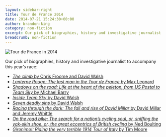 ```yaml
---
layout: sidebar-right
title: Tour de France 2014
date: 2014-07-21 15:24:30+00:00
author: brandon-king
category: non-fiction
excerpt: Our pick of biographies, history and investigative journalist to accompany this year's race.
breadcrumb: non-fiction
---
```

![Tour de France in 2014](/images/featured/featured-tour-de-france-2014.jpg)

Our pick of biographies, history and investigative journalist to accompany this year&#8217;s race:

  * [<cite>The climb</cite> by Chris Froome and David Walsh](http://suffolk.spydus.co.uk/cgi-bin/spydus.exe/ENQ/OPAC/BIBENQ/20951452?QRY=CTIBIB%3C%20IRN(293317)&QRYTEXT=The%20climb)
  * [<cite>Lanterne Rouge: The last man in the Tour de France</cite> by Max Leonard](http://suffolk.spydus.co.uk/cgi-bin/spydus.exe/ENQ/OPAC/BIBENQ/40094740?QRY=CTIBIB%3C%20IRN(39260381)&QRYTEXT=Lanterne%20Rouge%20%3A%20the%20last%20man%20in%20the%20Tour%20de%20France)
  * [<cite>Shadows on the road: Life at the heart of the peleton, from US Postal to Team Sky</cite> by Michael Barry](http://suffolk.spydus.co.uk/cgi-bin/spydus.exe/ENQ/OPAC/BIBENQ/40095186?QRY=CTIBIB%3C%20IRN(39647357)&QRYTEXT=Shadows%20on%20the%20road%20%3A%20life%20at%20the%20heart%20of%20the%20peleton%2C%20from%20US%20Postal%20to%20Team%20Sky)
  * [<cite>Inside Team Sky</cite> by David Walsh](http://suffolk.spydus.co.uk/cgi-bin/spydus.exe/ENQ/OPAC/BIBENQ/40095691?QRY=CTIBIB%3C%20IRN(34300134)&QRYTEXT=Inside%20Team%20Sky)
  * [<cite>Seven deadly sins</cite> by David Walsh](http://suffolk.spydus.co.uk/cgi-bin/spydus.exe/ENQ/OPAC/BIBENQ/40096115?QRY=CTIBIB%3C%20IRN(194818)&QRYTEXT=Seven%20deadly%20sins)
  * [<cite>Racing through the dark: The fall and rise of David Millar</cite> by David Millar and Jeremy Whittle](http://suffolk.spydus.co.uk/cgi-bin/spydus.exe/ENQ/OPAC/BIBENQ/40114541?QRY=CTIBIB%3C%20IRN(1092545)&QRYTEXT=Racing%20through%20the%20dark%20%3A%20the%20fall%20and%20rise%20of%20David%20Millar)
  * [<cite>On the road bike: The search for a nation&#8217;s cycling soul, or, sniffing the yak-skin shoe, or, the great eccentrics of British cycling</cite> by Ned Boulting](http://suffolk.spydus.co.uk/cgi-bin/spydus.exe/ENQ/OPAC/BIBENQ/40114906?QRY=CTIBIB%3C%20IRN(24791691)&QRYTEXT=On%20the%20road%20bike%20%3A%20the%20search%20for%20a%20nation%27s%20cycling%20soul%2C%20or%2C%20sniffing%20the%20yak-skin%20shoe%2C%20or%2C%20the%20great%20eccentrics%20of%20British%20cycling)
  * [<cite>Gironimo!: Riding the very terrible 1914 Tour of Italy</cite> by Tim Moore](http://suffolk.spydus.co.uk/cgi-bin/spydus.exe/ENQ/OPAC/BIBENQ/40116558?QRY=CTIBIB%3C%20IRN(35979908)&QRYTEXT=Gironimo!%20%3A%20riding%20the%20very%20terrible%201914%20Tour%20of%20Italy)
